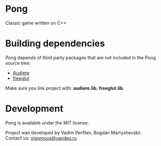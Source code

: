# Pong
Classic game written on C++

# Building dependencies
Pong depends of third party packages that are not included in the Pong source tree:

* [Audiere](http://audiere.sourceforge.net/)
* [freeglut](http://freeglut.sourceforge.net/)

Make sure you link project with: <b>audiere.lib</b>, <b>freeglut.lib</b>.

# Development
Pong is available under the MIT license.

Project was developed by Vadim Perfilev, Bogdan Martyshevskii.<br>
Contact us: vigoroous@yandex.ru
